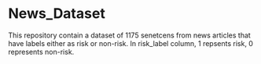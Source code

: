# News_Dataset

This repository contain a dataset of 1175 senetcens from news articles that have labels either as risk or non-risk. In risk_label column, 1 repsents risk, 0 represents non-risk.
